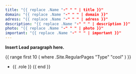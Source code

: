 ```yaml
---
title: "{{ replace .Name "-" " " | title }}"
domain: "{{ replace .Name "-" " " | domain }}"
adress: "{{ replace .Name "-" " " | adress }}"
description: "{{ replace .Name "-" " " | description }}"
photo: "{{ replace .Name "-" " " | photo }}"
important: "{{ replace .Name "-" " " | important }}"
---
```


**Insert Lead paragraph here.**

{{ range first 10 ( where .Site.RegularPages "Type" "cool" ) }}
* {{ .role }}
{{ end }}
    
